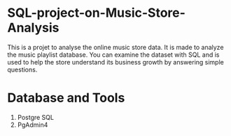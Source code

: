 # SQL-project-on-Music-Store-Analysis

This is a projet to analyse the online music store data. It is made to analyze the music playlist database. You can examine the dataset with SQL and is used to help the store understand its business growth by answering simple questions.

# Database and Tools
1. Postgre SQL
2. PgAdmin4
